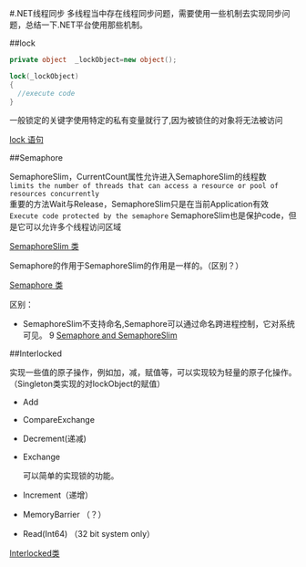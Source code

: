 #﻿.NET线程同步 
  多线程当中存在线程同步问题，需要使用一些机制去实现同步问题，总结一下.NET平台使用那些机制。

##lock

``` C#
private object  _lockObject=new object(); 

lock(_lockObject)
{
  //execute code
}
```
  一般锁定的关键字使用特定的私有变量就行了,因为被锁住的对象将无法被访问 </br>
  
  [lock 语句](https://msdn.microsoft.com/zh-cn/library/c5kehkcz.aspx)



##Semaphore

  SemaphoreSlim，CurrentCount属性允许进入SemaphoreSlim的线程数</br>
  `limits the number of threads that can access a resource or pool of resources concurrently`</br>
重要的方法Wait与Release，SemaphoreSlim只是在当前Application有效</br>
`Execute code protected by the semaphore` SemaphoreSlim也是保护code，但是它可以允许多个线程访问区域</br>

  [SemaphoreSlim 类](https://msdn.microsoft.com/zh-cn/library/system.threading.semaphoreslim(v=vs.110).aspx)
  
  Semaphore的作用于SemaphoreSlim的作用是一样的。（区别？）
  
  [Semaphore 类](https://msdn.microsoft.com/en-us/library/system.threading.semaphore(v=vs.110).aspx)
  
  区别：
  * SemaphoreSlim不支持命名,Semaphore可以通过命名跨进程控制，它对系统可见。
  9
  [Semaphore and SemaphoreSlim](https://msdn.microsoft.com/en-us/library/z6zx288a(v=vs.110).aspx)

##Interlocked
  
  实现一些值的原子操作，例如加，减，赋值等，可以实现较为轻量的原子化操作。（Singleton类实现的对lockObject的赋值）
  * Add
  * CompareExchange
  * Decrement(递减)
  * Exchange
  
      可以简单的实现锁的功能。
  * Increment（递增）
  * MemoryBarrier （？）
  * Read(Int64) （32 bit system only）
  
  [Interlocked类](https://msdn.microsoft.com/zh-cn/library/system.threading.interlocked(v=vs.110).aspx)
